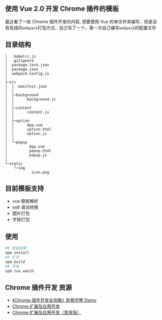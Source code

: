## 使用 Vue 2.0 开发 Chrome 插件的模板

最近看了一些 Chrome 插件开发的内容, 想要使用 Vue 的单文件来编写，但是没有现成的`webpack`打包方式，自己写了一个，第一次自己编写`webpack`的配置文件

## 目录结构

```
│  .babelrc.js
│  .gitignore
│  package-lock.json
│  package.json
│  webpack.config.js
│
├─src
│  │  manifest.json
│  │
│  ├─background
│  │      background.js
│  │
│  ├─content
│  │      content.js
│  │
│  ├─option
│  │      App.vue
│  │      option.html
│  │      option.js
│  │
│  └─popup
│          App.vue
│          popup.html
│          popup.js
│
└─static
    └─img
            icon.png
```

## 目前模板支持

- vue 模板解析
- es6 语法转换
- 图片打包
- 字体打包

## 使用

```bash
## 安装依赖
npm install
## 打包
npm build
## 开发
npm run watch
```

## Chrome 插件开发 资源

- [《Chrome 插件开发全攻略》配套完整 Demo](https://github.com/sxei/chrome-plugin-demo)
- [Chrome 扩展及应用开发](https://github.com/Sneezry/chrome_extensions_and_apps_programming)
- [Chrome 扩展及应用开发（首发版）](http://www.ituring.com.cn/book/1421?utm_source=tuicool)
